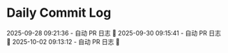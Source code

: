 # Daily Commit Log
2025-09-28 09:21:36 - 自动 PR 日志 🌱
2025-09-30 09:15:41 - 自动 PR 日志 🌱
2025-10-02 09:13:12 - 自动 PR 日志 🌱
